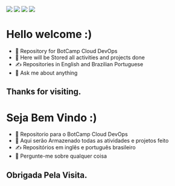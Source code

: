 [<img src="https://img.shields.io/badge/Gmail-D14836?style=for-the-badge&logo=gmail&logoColor=white" />](mailto:gabrielmoraisdocarmo@gmail.com) 
[<img src="https://img.shields.io/badge/Medium-12100E?style=for-the-badge&logo=medium&logoColor=white" />](https://medium.com/@andre-carmo02) 
[<img src="https://img.shields.io/badge/LinkedIn-0077B5?style=for-the-badge&logo=linkedin&logoColor=white" />](https://www.linkedin.com/in/gabriel-andre-01429a213/)
[<img src="https://img.shields.io/badge/Kaggle-20BEFF?style=for-the-badge&logo=Kaggle&logoColor=white" />](https://www.kaggle.com/gabrielandre02)

# Hello welcome :)

- 🌱 Repository for BotCamp Cloud DevOps
- 🤝 Here will be Stored all activities and projects done
- ✍️ Repositories in English and Brazilian Portuguese
- 💬 Ask me about anything

## Thanks for visiting.


# Seja Bem Vindo :)

- 🌱 Repositorio para o BotCamp Cloud DevOps
- 🤝 Aqui serão Armazenado todas as atividades e projetos feito
- ✍️ Repositórios em inglês e português brasileiro
- 💬 Pergunte-me sobre qualquer coisa

## Obrigada Pela Visita.
